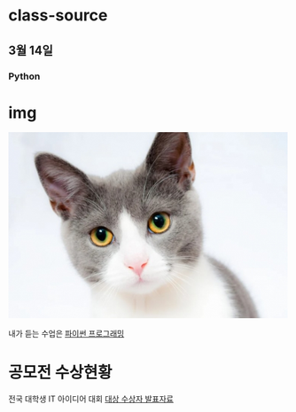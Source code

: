 # class-source
## 3월 14일
### Python

# img
<img src="1.jpg"/>

내가 듣는 수업은 
[파이썬 프로그래밍](https://www.google.com)

# 공모전 수상현황
 전국 대학생 IT 아이디어 대회
 [대상 수상자 발표자료](/presentation.pptx)
